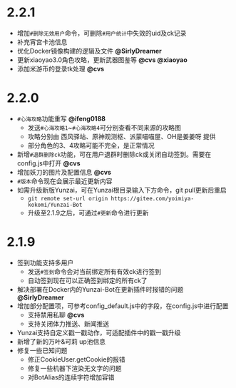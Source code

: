 # 2.2.1

* 增加`#删除无效用户`命令，可删除`#用户统计`中失效的uid及ck记录
* 补充宵宫卡池信息
* 优化Docker镜像构建的逻辑及文件 **@SirlyDreamer**
* 更新xiaoyao3.0角色攻略，更新武器图鉴等 **@cvs @xiaoyao**
* 添加米游币的登录tk处理 **@cvs**

# 2.2.0

* `#心海攻略`功能重写 **@ifeng0188**
  * 发送`#心海攻略1`~`#心海攻略4`可分别查看不同来源的攻略图
  * 攻略分别由 西风驿站、原神观测枢、派蒙喵喵屋、OH是姜姜呀 提供
  * 部分角色的3、4攻略可能不完全，是正常情况
* 新增`#退群删除ck`功能，可在用户退群时删除ck或关闭自动签到。需要在config.js中打开 **@cvs**
* 增加妖刀的图片及配置信息 **@cvs**
* `#版本`命令现在会展示最近更新内容
* 如需升级新版Yunzai，可在Yunzai根目录输入下方命令，git pull更新后重启
  * `git remote set-url origin https://gitee.com/yoimiya-kokomi/Yunzai-Bot`
  * 升级至2.1.9之后，可通过`#更新`命令进行更新

# 2.1.9

* 签到功能支持多用户
  * 发送`#签到`命令会对当前绑定所有有效ck进行签到
  * 自动签到现在可以正确签到绑定的所有ck了
* 解决部署在Docker内的Yunzai-Bot在更新插件时报错的问题 **@SirlyDreamer**
* 增加部分配置项，可参考config_default.js中的字段，在config.js中进行配置
  * 支持禁用私聊 **@cvs**
  * 支持关闭体力推送、新闻推送
* Yunzai支持自定义戳一戳动作，可适配插件中的戳一戳升级
* 新增了新的万叶&可莉 up池信息
* 修复一些已知问题
  * 修正CookieUser.getCookie的报错
  * 修复一些机器下渲染无文字的问题
  * 对BotAlias的连续字符增加容错

